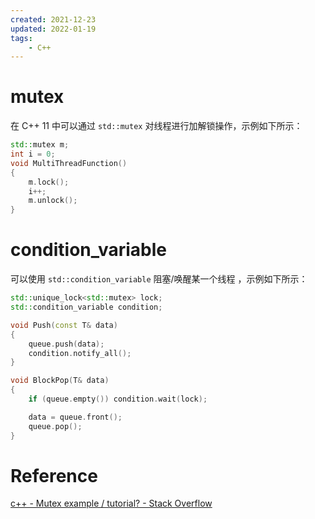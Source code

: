 ```yaml
---
created: 2021-12-23
updated: 2022-01-19
tags:
    - C++
---
```


# mutex

在 C++ 11 中可以通过 `std::mutex` 对线程进行加解锁操作，示例如下所示：
```cpp
std::mutex m;
int i = 0;
void MultiThreadFunction()
{
    m.lock();
    i++;
    m.unlock();
}
```

# condition_variable

可以使用 `std::condition_variable` 阻塞/唤醒某一个线程 ，示例如下所示：
```cpp
std::unique_lock<std::mutex> lock;
std::condition_variable condition;

void Push(const T& data)
{
    queue.push(data);
    condition.notify_all();
}

void BlockPop(T& data)
{
    if (queue.empty()) condition.wait(lock);

    data = queue.front();
    queue.pop();
}
```


# Reference
[c++ - Mutex example / tutorial? - Stack Overflow](https://stackoverflow.com/questions/4989451/mutex-example-tutorial)


